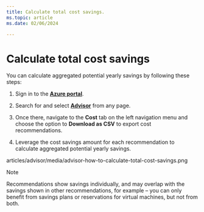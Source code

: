 ```yaml
---
title: Calculate total cost savings.
ms.topic: article
ms.date: 02/06/2024

---
```


# Calculate total cost savings

You can calculate aggregated potential yearly savings by following these steps: 

1. Sign in to the [**Azure portal**](https://portal.azure.com).

1. Search for and select [**Advisor**](https://aka.ms/azureadvisordashboard) from any page.

1. Once there, navigate to the **Cost** tab on the left navigation menu and choose the option to **Download as CSV** to export cost recommendations. 

1. Leverage the cost savings amount for each recommendation to calculate aggregated potential yearly savings.

articles/advisor/media/advisor-how-to-calculate-total-cost-savings.png

> [!NOTE]
> Recommendations show savings individually, and may overlap with the savings shown in other recommendations, for example – you can only benefit from savings plans or reservations for virtual machines, but not from both.

